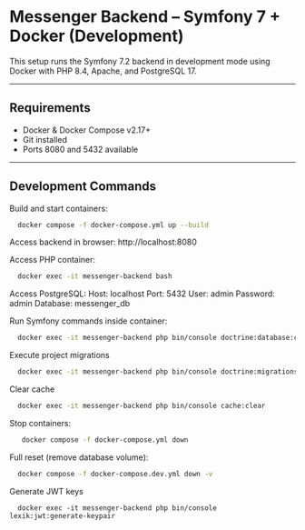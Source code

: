 # Messenger Backend – Symfony 7 + Docker (Development)

This setup runs the Symfony 7.2 backend in development mode using Docker with PHP 8.4, Apache, and PostgreSQL 17.

------------------------------------------------------------
Requirements
------------------------------------------------------------

- Docker & Docker Compose v2.17+
- Git installed
- Ports 8080 and 5432 available

------------------------------------------------------------
Development Commands
------------------------------------------------------------

Build and start containers:
```bash
  docker compose -f docker-compose.yml up --build
```

Access backend in browser:
http://localhost:8080

Access PHP container:
```bash
  docker exec -it messenger-backend bash
```

Access PostgreSQL:
Host: localhost
Port: 5432
User: admin
Password: admin
Database: messenger_db

Run Symfony commands inside container:
```bash
  docker exec -it messenger-backend php bin/console doctrine:database:create
```

Execute project migrations
```bash
  docker exec -it messenger-backend php bin/console doctrine:migrations:migrate
```
Clear cache
```bash
  docker exec -it messenger-backend php bin/console cache:clear
```


Stop containers:
```bash
   docker compose -f docker-compose.yml down
```

Full reset (remove database volume):
```bash
  docker compose -f docker-compose.dev.yml down -v
```

Generate JWT keys
```shell
  docker exec -it messenger-backend php bin/console lexik:jwt:generate-keypair
```
